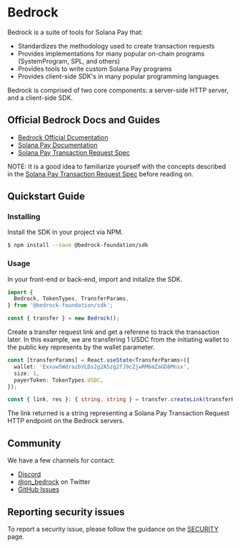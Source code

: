# Bedrock
Bedrock is a suite of tools for Solana Pay that:

- Standardizes the methodology used to create transaction requests
- Provides implementations for many popular on-chain programs (SystemProgram, SPL, and others)
- Provides tools to write custom Solana Pay programs
- Provides client-side SDK's in many popular programming languages

Bedrock is comprised of two core components: a server-side HTTP server, and a client-side SDK. 

## Official Bedrock Docs and Guides

- [Bedrock Official Dcumentation](https://docs.bedrock.fyi)
- [Solana Pay Documentation](https://docs.solanapay.com/)
- [Solana Pay Transaction Request Spec](https://github.com/solana-labs/solana-pay/blob/master/SPEC.md#specification-transaction-request)

NOTE: It is a good idea to familiarize yourself with the concepts described in the [Solana Pay Transaction Request Spec](https://github.com/solana-labs/solana-pay/blob/master/SPEC.md#specification-transaction-request) before reading on.


## Quickstart Guide

### Installing

Install the SDK in your project via NPM.
```bash
$ npm install --save @bedrock-foundation/sdk
```

### Usage
In your front-end or back-end, import and initalize the SDK.
```ts
import {
  Bedrock, TokenTypes, TransferParams,
} from '@bedrock-foundation/sdk';

const { transfer } = new Bedrock();
```
Create a transfer request link and get a referene to track the transaction later. In this example, we are transfering 1 USDC from the initiating wallet to the public key represents by the wallet parameter.
```.ts
const [transferParams] = React.useState<TransferParams>({
  wallet: 'Exxuw5WdrazbVLDs2g2A5zg2fJ9cZjwRM6mZaGD8Mnsx',
  size: 1,
  payerToken: TokenTypes.USDC,
});

const { link, res }: { string, string } = transfer.createLink(transferParams)
```
The link returned is a string representing a Solana Pay Transaction Request HTTP endpoint on the Bedrock servers.

## Community

We have a few channels for contact:

- [Discord](https://discord.gg/on_bedrock)
- [@on_bedrock](https://twitter.com/on_bedrock) on Twitter
- [GitHub Issues](https://github.com/bedrock-foundation/bedrock/issues)


## Reporting security issues

To report a security issue, please follow the guidance on the [SECURITY](.github/SECURITY.md) page.
